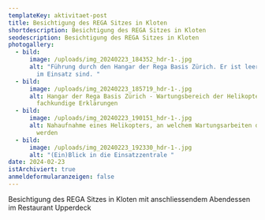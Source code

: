```yaml
---
templateKey: aktivitaet-post
title: Besichtigung des REGA Sitzes in Kloten
shortdescription: Besichtigung des REGA Sitzes in Kloten
seodescription: Besichtigung des REGA Sitzes in Kloten
photogallery:
  - bild:
      image: /uploads/img_20240223_184352_hdr-1-.jpg
      alt: "Führung durch den Hangar der Rega Basis Zürich. Er ist leer, da die Jets
        im Einsatz sind. "
  - bild:
      image: /uploads/img_20240223_185719_hdr-1-.jpg
      alt: Hangar der Rega Basis Zürich - Wartungsbereich der Helikopter und
        fachkundige Erklärungen
  - bild:
      image: /uploads/img_20240223_190151_hdr-1-.jpg
      alt: Nahaufnahme eines Helikopters, an welchem Wartungsarbeiten durchgeführt
        werden
  - bild:
      image: /uploads/img_20240223_192330_hdr-1-.jpg
      alt: "(Ein)Blick in die Einsatzzentrale "
date: 2024-02-23
istArchiviert: true
anmeldeformularanzeigen: false
---
```

<!--StartFragment-->

Besichtigung des REGA Sitzes in Kloten mit anschliessendem Abendessen im Restaurant Upperdeck

<!--EndFragment-->